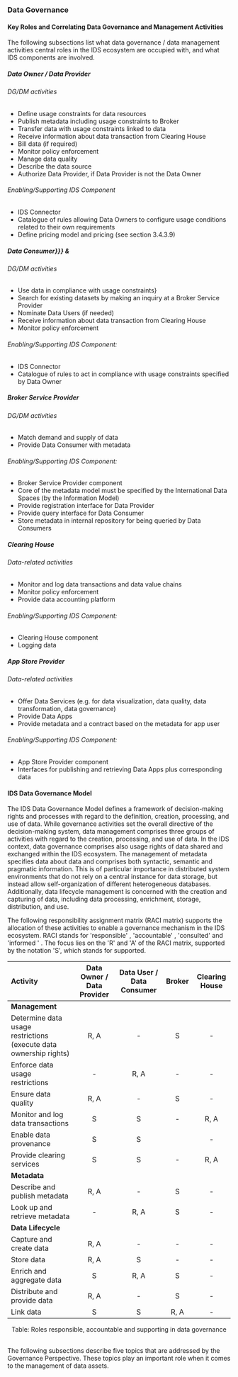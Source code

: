 ### Data Governance

#### Key Roles and Correlating Data Governance and Management Activities

The following subsections list what data governance / data management
activities central roles in the IDS ecosystem are occupied with, and
what IDS components are involved.

##### Data Owner / Data Provider

###### DG/DM activities

- Define usage constraints for data resources
- Publish metadata including usage constraints to Broker
- Transfer data with usage constraints linked to data
- Receive information about data transaction from Clearing House
- Bill data (if required)
- Monitor policy enforcement
- Manage data quality
- Describe the data source
- Authorize Data Provider, if Data Provider is not the Data Owner

###### Enabling/Supporting IDS Component
- IDS Connector
- Catalogue of rules allowing Data Owners to configure usage conditions related to their own requirements
-  Define pricing model and pricing (see section 3.4.3.9)



##### Data Consumer}}} &

###### DG/DM activities
- Use data in compliance with usage constraints}
- Search for existing datasets by making an inquiry at a Broker Service Provider
- Nominate Data Users (if needed)
-  Receive information about data transaction from Clearing House
- Monitor policy enforcement

###### Enabling/Supporting IDS Component:
- IDS Connector
- Catalogue of rules to act in compliance with usage constraints specified by Data Owner

##### Broker Service Provider

###### DG/DM activities
- Match demand and supply of data
- Provide Data Consumer with metadata

###### Enabling/Supporting IDS Component:
- Broker Service Provider component
- Core of the metadata model must be specified by the International Data Spaces (by the Information Model)
- Provide registration interface for Data Provider
- Provide query interface for Data Consumer
- Store metadata in internal repository for being queried by Data Consumers



##### Clearing House
###### Data-related activities
- Monitor and log data transactions and data value chains
-  Monitor policy enforcement
-  Provide data accounting platform

###### Enabling/Supporting IDS Component:

- Clearing House component
- Logging data



##### App Store Provider
###### Data-related activities
-  Offer Data Services (e.g. for data visualization, data quality, data transformation, data governance)
- Provide Data Apps
- Provide metadata and a contract based on the metadata for app user

###### Enabling/Supporting IDS Component:
-  App Store Provider component
-  Interfaces for publishing and retrieving Data Apps plus corresponding data


#### IDS Data Governance Model

The IDS Data Governance Model defines a framework of decision-making
rights and processes with regard to the definition, creation,
processing, and use of data. While governance activities set the overall
directive of the decision-making system, data management comprises three
groups of activities with regard to the creation, processing, and use of
data. In the IDS context, data governance comprises also usage rights of
data shared and exchanged within the IDS ecosystem. The management of
metadata specifies data about data and comprises both syntactic,
semantic and pragmatic information. This is of particular importance in
distributed system environments that do not rely on a central instance
for data storage, but instead allow self-organization of different
heterogeneous databases. Additionally, data lifecycle management is
concerned with the creation and capturing of data, including data
processing, enrichment, storage, distribution, and use.

The following responsibility assignment matrix (RACI matrix) supports
the allocation of these activities to enable a governance mechanism in
the IDS ecosystem. RACI stands for 'responsible' ,
 'accountable' , 'consulted' and 'informed ' . The focus
lies on the 'R' and 'A' of the RACI matrix, supported by the
notation  'S', which stands for supported.

| Activity | Data Owner / Data Provider | Data User / Data Consumer | Broker | Clearing House|
| :--- | :---: | :---:  | :---:  | :---:  |
| **Management**  | | | | |
| Determine data usage restrictions (execute data ownership rights)| R, A | - | S | - |
| Enforce data usage restrictions   | -     |  R, A   |  -  |  -      |
| Ensure data quality               | R, A  |  -      |  S  |  -      |
|Monitor and log data transactions   | S     |  S      |  -  |  R, A   |  
|Enable data provenance              |  S     |   S |  |  -  | R, A |
|Provide clearing services | S | S |- |R, A|
| **Metadata** | | | | |
| Describe and publish metadata | R, A | - | S | - |
| Look up and retrieve metadata | - | R, A | S | - |
| **Data Lifecycle** | | | | |
| Capture and create data | R, A | - | - | - |
| Store data | R, A | S | - | - |
| Enrich and aggregate data | S  | R, A | S | - |
| Distribute and provide data | R, A  | - | S | - |
| Link data | S | S | R, A | - |

<center>Table: Roles responsible, accountable and supporting in data governance </center>

<br/>

The following subsections describe five topics that are addressed by the
Governance Perspective. These topics play an important role when it
comes to the management of data assets.
